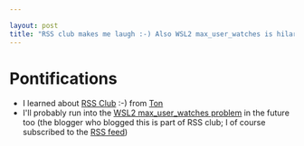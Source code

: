```yaml
---

layout: post
title: "RSS club makes me laugh :-) Also WSL2 max_user_watches is hilarious"
---
```


# Pontifications

* I learned about [RSS Club](https://daverupert.com/rss-club/) :-) from [Ton](https://www.zylstra.org/blog/2019/09/joining-rss-club-as-an-experiment/)
* I'll probably run into the [WSL2 max_user_watches problem](https://daverupert.com/2019/07/a-lament-for-max-user-watches/) in the future too (the blogger who blogged this is part of RSS club; I of course subscribed to the [RSS feed](https://daverupert.com/atom.xml))
